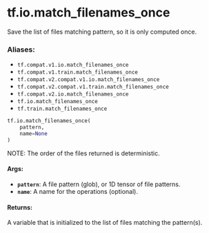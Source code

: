 <div itemscope itemtype="http://developers.google.com/ReferenceObject">
<meta itemprop="name" content="tf.io.match_filenames_once" />
<meta itemprop="path" content="Stable" />
</div>

# tf.io.match_filenames_once

Save the list of files matching pattern, so it is only computed once.

### Aliases:

* `tf.compat.v1.io.match_filenames_once`
* `tf.compat.v1.train.match_filenames_once`
* `tf.compat.v2.compat.v1.io.match_filenames_once`
* `tf.compat.v2.compat.v1.train.match_filenames_once`
* `tf.compat.v2.io.match_filenames_once`
* `tf.io.match_filenames_once`
* `tf.train.match_filenames_once`

``` python
tf.io.match_filenames_once(
    pattern,
    name=None
)
```

<!-- Placeholder for "Used in" -->

NOTE: The order of the files returned is deterministic.

#### Args:


* <b>`pattern`</b>: A file pattern (glob), or 1D tensor of file patterns.
* <b>`name`</b>: A name for the operations (optional).


#### Returns:

A variable that is initialized to the list of files matching the pattern(s).
